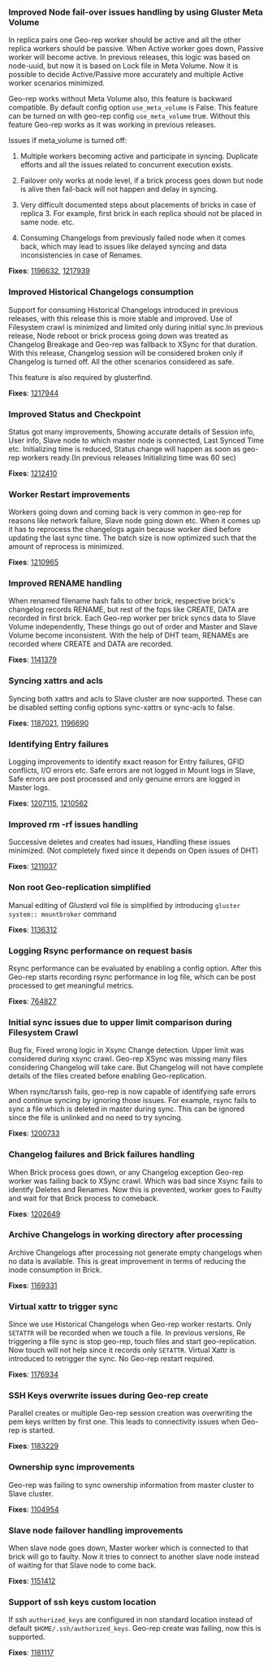 ### Improved Node fail-over issues handling by using Gluster Meta Volume

In replica pairs one Geo-rep worker should be active and all
the other replica workers should be passive. When Active worker goes
down, Passive worker will become active. In previous releases, this logic
was based on node-uuid, but now it is based on Lock file in Meta
Volume. Now it is possible to decide Active/Passive more accurately
and multiple Active worker scenarios minimized.

Geo-rep works without Meta Volume also, this feature is backward
compatible. By default config option `use_meta_volume` is False. This
feature can be turned on with geo-rep config `use_meta_volume`
true. Without this feature Geo-rep works as it was working in previous
releases.

Issues if meta_volume is turned off:

1. Multiple workers becoming active and participate in
syncing. Duplicate efforts and all the issues related to concurrent
execution exists.

2. Failover only works at node level, if a brick process goes down but
node is alive then fail-back will not happen and delay in syncing.

3. Very difficult documented steps about placements of bricks in case
of replica 3. For example, first brick in each replica should not be
placed in same node. etc.

4. Consuming Changelogs from previously failed node when it comes
back, which may lead to issues like delayed syncing and data
inconsistencies in case of Renames.

**Fixes**: [1196632](https://bugzilla.redhat.com/show_bug.cgi?id=1196632),
[1217939](https://bugzilla.redhat.com/show_bug.cgi?id=1217939)


### Improved Historical Changelogs consumption

Support for consuming Historical Changelogs introduced in previous
releases, with this release this is more stable and improved. Use of
Filesystem crawl is minimized and limited only during initial sync.In
previous release, Node reboot or brick process going down was treated as
Changelog Breakage and Geo-rep was fallback to XSync for that
duration. With this release, Changelog session will be considered
broken only if Changelog is turned off. All the other scenarios
considered as safe.

This feature is also required by glusterfind.

**Fixes**: [1217944](https://bugzilla.redhat.com/show_bug.cgi?id=1217944)


### Improved Status and Checkpoint

Status got many improvements, Showing accurate details of Session
info, User info, Slave node to which master node is connected, Last
Synced Time etc. Initializing time is reduced, Status change will
happen as soon as geo-rep workers ready.(In previous releases
Initializing time was 60 sec)

**Fixes**: [1212410](https://bugzilla.redhat.com/show_bug.cgi?id=1212410)

### Worker Restart improvements

Workers going down and coming back is very common in geo-rep for
reasons like network failure, Slave node going down etc. When it comes
up it has to reprocess the changelogs again because worker died before
updating the last sync time. The batch size is now optimized such that
the amount of reprocess is minimized.

**Fixes**: [1210965](https://bugzilla.redhat.com/show_bug.cgi?id=1210965)


### Improved RENAME handling

When renamed filename hash falls to other brick, respective brick's
changelog records RENAME, but rest of the fops like CREATE, DATA are
recorded in first brick. Each Geo-rep worker per brick syncs data to
Slave Volume independently, These things go out of order and Master
and Slave Volume become inconsistent. With the help of DHT team,
RENAMEs are recorded where CREATE and DATA are recorded.

**Fixes**: [1141379](https://bugzilla.redhat.com/show_bug.cgi?id=1141379)


### Syncing xattrs and acls

Syncing both xattrs and acls to Slave cluster are now supported. These
can be disabled setting config options sync-xattrs or sync-acls to
false.

**Fixes**: [1187021](https://bugzilla.redhat.com/show_bug.cgi?id=1187021),
[1196690](https://bugzilla.redhat.com/show_bug.cgi?id=1196690)


### Identifying Entry failures

Logging improvements to identify exact reason for Entry failures, GFID
conflicts, I/O errors etc.  Safe errors are not logged in Mount logs
in Slave, Safe errors are post processed and only genuine errors are
logged in Master logs.

**Fixes**: [1207115](https://bugzilla.redhat.com/show_bug.cgi?id=1207115),
[1210562](https://bugzilla.redhat.com/show_bug.cgi?id=1210562)


### Improved rm -rf issues handling

Successive deletes and creates had issues, Handling these issues
minimized. (Not completely fixed since it depends on Open issues of
DHT)

**Fixes**: [1211037](https://bugzilla.redhat.com/show_bug.cgi?id=1211037)


### Non root Geo-replication simplified

Manual editing of Glusterd vol file is simplified by introducing
`gluster system:: mountbroker` command

**Fixes**: [1136312](https://bugzilla.redhat.com/show_bug.cgi?id=1136312)

### Logging Rsync performance on request basis

Rsync performance can be evaluated by enabling a config option. After
this Geo-rep starts recording rsync performance in log file, which can
be post processed to get meaningful metrics.

**Fixes**: [764827](https://bugzilla.redhat.com/show_bug.cgi?id=764827)

### Initial sync issues due to upper limit comparison during Filesystem Crawl

Bug fix, Fixed wrong logic in Xsync Change detection. Upper limit was
considered during xsync crawl. Geo-rep XSync was missing many files
considering Changelog will take care. But Changelog will not have
complete details of the files created before enabling Geo-replication.

When rsync/tarssh fails, geo-rep is now capable of identifying safe
errors and continue syncing by ignoring those issues. For example,
rsync fails to sync a file which is deleted in master during
sync. This can be ignored since the file is unlinked and no need to
try syncing.

**Fixes**: [1200733](https://bugzilla.redhat.com/show_bug.cgi?id=1200733)


### Changelog failures and Brick failures handling

When Brick process goes down, or any Changelog exception Geo-rep
worker was failing back to XSync crawl. Which was bad since Xsync
fails to identify Deletes and Renames. Now this is prevented, worker
goes to Faulty and wait for that Brick process to comeback.


**Fixes**: [1202649](https://bugzilla.redhat.com/show_bug.cgi?id=1202649)


### Archive Changelogs in working directory after processing

Archive Changelogs after processing not generate empty changelogs when
no data is available. This is great improvement in terms of reducing
the inode consumption in Brick.

**Fixes**: [1169331](https://bugzilla.redhat.com/show_bug.cgi?id=1169331)


### Virtual xattr to trigger sync

Since we use Historical Changelogs when Geo-rep worker restarts. Only
`SETATTR` will be recorded when we touch a file. In previous versions,
Re triggering a file sync is stop geo-rep, touch files and start
geo-replication. Now touch will not help since it records only `SETATTR`.
Virtual Xattr is introduced to retrigger the sync. No Geo-rep restart
required.

**Fixes**: [1176934](https://bugzilla.redhat.com/show_bug.cgi?id=1176934)


### SSH Keys overwrite issues during Geo-rep create

Parallel creates or multiple Geo-rep session creation was overwriting
the pem keys written by first one. This leads to connectivity issues
when Geo-rep is started.

**Fixes**: [1183229](https://bugzilla.redhat.com/show_bug.cgi?id=1183229)


### Ownership sync improvements

Geo-rep was failing to sync ownership information from master cluster
to Slave cluster.

**Fixes**: [1104954](https://bugzilla.redhat.com/show_bug.cgi?id=1104954)


### Slave node failover handling improvements

When slave node goes down, Master worker which is connected to that
brick will go to faulty. Now it tries to connect to another slave node
instead of waiting for that Slave node to come back.

**Fixes**: [1151412](https://bugzilla.redhat.com/show_bug.cgi?id=1151412)


### Support of ssh keys custom location

If ssh `authorized_keys` are configured in non standard location instead
of default `$HOME/.ssh/authorized_keys`. Geo-rep create was failing, now
this is supported.

**Fixes**: [1181117](https://bugzilla.redhat.com/show_bug.cgi?id=1181117)